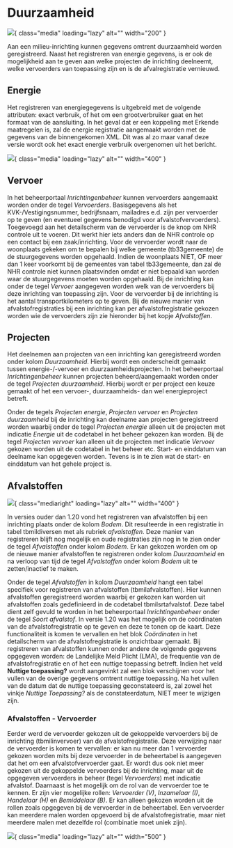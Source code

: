 # Duurzaamheid

![](applicatiebeheer/probleemoplossing/programmablokken/kolommen.png){ class="media" loading="lazy" alt="" width="200" }

Aan een milieu-inrichting kunnen gegevens omtrent duurzaamheid worden geregistreerd. Naast het registreren van energie gegevens, is er ook de mogelijkheid aan te geven aan welke projecten de inrichting deelneemt, welke vervoerders van toepassing zijn en is de afvalregistratie vernieuwd.

## Energie

Het registreren van energiegegevens is uitgebreid met de volgende attributen: exact verbruik, of het om een grootverbruiker gaat en het formaat van de aansluiting. In het geval dat er een koppeling met Erkende maatregelen is, zal de energie registratie aangemaakt worden met de gegevens van de binnengekomen XML. Dit was al zo maar vanaf deze versie wordt ook het exact energie verbruik overgenomen uit het bericht.

![](applicatiebeheer/probleemoplossing/programmablokken/detailscherm_energie.png){ class="media" loading="lazy" alt="" width="400" }

## Vervoer

In het beheerportaal _Inrichtingenbeheer_ kunnen vervoerders aangemaakt worden onder de tegel _Vervoerders_. Basisgegevens als het KVK-/Vestigingsnummer, bedrijfsnaam, mailadres e.d. zijn per vervoerder op te geven (en eventueel gegevens benodigd voor afvalstofvervoerders). Toegevoegd aan het detailscherm van de vervoerder is de knop om NHR controle uit te voeren. Dit werkt hier iets anders dan de NHR controle op een contact bij een zaak/inrichting. Voor de vervoerder wordt naar de woonplaats gekeken om te bepalen bij welke gemeente (tb33gemeente) de de stuurgegevens worden opgehaald. Indien de woonplaats NIET, OF meer dan 1 keer voorkomt bij de gemeentes van tabel tb33gemeente, dan zal de NHR controle niet kunnen plaatsvinden omdat er niet bepaald kan worden waar de stuurgegevens moeten worden opgehaald. Bij de inrichting kan onder de tegel _Vervoer_ aangegeven worden welk van de vervoerders bij deze inrichting van toepassing zijn. Voor de vervoerder bij de inrichting is het aantal transportkilometers op te geven. Bij de nieuwe manier van afvalstofregistraties bij een inrichting kan per afvalstofregistratie gekozen worden wie de vervoerders zijn zie hieronder bij het kopje _Afvalstoffen_.

## Projecten

Het deelnemen aan projecten van een inrichting kan geregistreerd worden onder kolom _Duurzaamheid_. Hierbij wordt een onderscheidt gemaakt tussen energie-/-vervoer en duurzaamheidsprojecten. In het beheerportaal _Inrichtingenbeheer_ kunnen projecten beheerd/aangemaakt worden onder de tegel _Projecten duurzaamheid_. Hierbij wordt er per project een keuze gemaakt of het een vervoer-, duurzaamheids- dan wel energieproject betreft.

Onder de tegels _Projecten energie_, _Projecten vervoer_ en _Projecten duurzaamheid_ bij de inrichting kan deelname aan projecten geregistreerd worden waarbij onder de tegel _Projecten energie_ alleen uit de projecten met indicatie _Energie_ uit de codetabel in het beheer gekozen kan worden. Bij de tegel _Projecten vervoer_ kan alleen uit de projecten met indicatie _Vervoer_ gekozen worden uit de codetabel in het beheer etc. Start- en einddatum van deelname kan opgegeven worden. Tevens is in te zien wat de start- en einddatum van het gehele project is.

## Afvalstoffen

![](1.29/applicatiebeheer/probleemoplossing/programmablokken/afvalstofdetail1.21.png){ class="mediaright" loading="lazy" alt="" width="400" }

In versies ouder dan 1.20 vond het registreren van afvalstoffen bij een inrichting plaats onder de kolom _Bodem_.
Dit resulteerde in een registratie in tabel tbmildiversen met als rubriek _afvalstoffen_. Deze manier van registreren blijft nog mogelijk en oude registraties zijn nog in te zien onder de tegel _Afvalstoffen_ onder kolom _Bodem_. Er kan gekozen worden om op de nieuwe manier afvalstoffen te registreren onder kolom _Duurzaamheid_ en na verloop van tijd de tegel _Afvalstoffen_ onder kolom _Bodem_ uit te zetten/inactief te maken.

Onder de tegel _Afvalstoffen_ in kolom _Duurzaamheid_ hangt een tabel specifiek voor registreren van afvalstoffen (tbmilafvalstoffen). Hier kunnen afvalstoffen geregistreerd worden waarbij er gekozen kan worden uit afvalstoffen zoals gedefinieerd in de codetabel tbmilsrtafvalstof. Deze tabel dient zelf gevuld te worden in het beheerportaal _Inrichtingenbeheer_ onder de tegel _Soort afvalstof_.
In versie 1.20 was het mogelijk om de coördinaten van de afvalstofregistratie op te geven en deze te tonen op de kaart. Deze functionaliteit is komen te vervallen en het blok _Coördinaten_ in het detailscherm van de afvalstofregistratie is onzichtbaar gemaakt. Bij registreren van afvalstoffen kunnen onder andere de volgende gegevens opgegeven worden: de Landelijke Meld Plicht (LMA), de frequentie van de afvalstofregistratie en of het een nuttige toepassing betreft. Indien het veld **Nuttige toepassing?** wordt aangevinkt zal een blok verschijnen voor het vullen van de overige gegevens omtrent nuttige toepassing. Na het vullen van de datum dat de nuttige toepassing geconstateerd is, zal zowel het vinkje _Nuttige Toepassing?_ als de constateerdatum, NIET meer te wijzigen zijn.

### Afvalstoffen - Vervoerder

Eerder werd de vervoerder gekozen uit de gekoppelde vervoerders bij de inrichting (tbmilinvervoer) van de afvalstofregistratie. Deze verwijzing naar de vervoerder is komen te vervallen: er kan nu meer dan 1 vervoerder gekozen worden mits bij deze vervoerder in de beheertabel is aangegeven dat het om een afvalstofvervoerder gaat.
Er wordt dus ook niet meer gekozen uit de gekoppelde vervoerders bij de inrichting, maar uit de opgegeven vervoerders in beheer (tegel _Vervoerders_) met indicatie afvalstof. Daarnaast is het mogelijk om de rol van de vervoerder toe te kennen. Er zijn vier mogelijke rollen: _Vervoerder (V)_, _Inzamelaar (I)_, _Handelaar (H)_ en _Bemiddelaar (B)_.
Er kan alleen gekozen worden uit de rollen zoals opgegeven bij de vervoerder in de beheertabel. Een vervoerder kan meerdere malen worden opgevoerd bij de afvalstofregistratie, maar niet meerdere malen met dezelfde rol (combinatie moet uniek zijn).

![](applicatiebeheer/probleemoplossing/programmablokken/beheer_vervoerders_1.21.png){ class="media" loading="lazy" alt="" width="500" }
